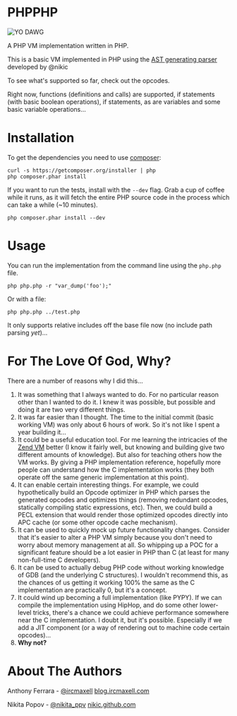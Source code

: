 PHPPHP
======

![YO DAWG](http://i.stack.imgur.com/JarJ0.jpg)

A PHP VM implementation written in PHP.

This is a basic VM implemented in PHP using the [AST generating parser](https://github.com/nikic/PHP-Parser) developed by @nikic

To see what's supported so far, check out the opcodes.

Right now, functions (definitions and calls) are supported, if statements (with basic boolean operations), if statements, as are variables and some basic variable operations...

Installation
============

To get the dependencies you need to use [composer](http://getcomposer.org):

    curl -s https://getcomposer.org/installer | php
    php composer.phar install

If you want to run the tests, install with the `--dev` flag. Grab a cup of coffee while it runs, as it will fetch the entire PHP source code in the process which can take a while (~10 minutes).

    php composer.phar install --dev

Usage
=====

You can run the implementation from the command line using the `php.php` file.

    php php.php -r "var_dump('foo');"

Or with a file:

    php php.php ../test.php

It only supports relative includes off the base file now (no include path parsing *yet*)...

For The Love Of God, Why?
=========================

There are a number of reasons why I did this...

1. It was something that I always wanted to do. For no particular reason other than I wanted to do it. I knew it was possible, but possible and doing it are two very different things.
2. It was far easier than I thought. The time to the initial commit (basic working VM) was only about 6 hours of work. So it's not like I spent a year building it...
3. It could be a useful education tool. For me learning the intricacies of the [Zend VM](http://lxr.php.net/xref/PHP_TRUNK/Zend/) better (I know it fairly well, but knowing and building give two different amounts of knowledge). But also for teaching others how the VM works. By giving a PHP implementation reference, hopefully more people can understand how the C implementation works (they both operate off the same generic implementation at this point).
4. It can enable certain interesting things. For example, we could hypothetically build an Opcode optimizer in PHP which parses the generated opcodes and optimizes things (removing redundant opcodes, statically compiling static expressions, etc). Then, we could build a PECL extension that would render those optimized opcodes directly into APC cache (or some other opcode cache mechanism).
5. It can be used to quickly mock up future functionality changes. Consider that it's easier to alter a PHP VM simply because you don't need to worry about memory management at all. So whipping up a POC for a significant feature should be a lot easier in PHP than C (at least for many non-full-time C developers).
6. It can be used to actually debug PHP code without working knowledge of GDB (and the underlying C structures). I wouldn't recommend this, as the chances of us getting it working 100% the same as the C implementation are practically 0, but it's a concept.
7. It could wind up becoming a full implementation (like PYPY). If we can compile the implementation using HipHop, and do some other lower-level tricks, there's a chance we could achieve performance somewhere near the C implementation. I doubt it, but it's possible. Especially if we add a JIT component (or a way of rendering out to machine code certain opcodes)...
8. **Why not?**

About The Authors
=================

Anthony Ferrara - [@ircmaxell](https://twitter.com/ircmaxell) [blog.ircmaxell.com](http://blog.ircmaxell.com)

Nikita Popov - [@nikita_ppv](https://twitter.com/nikita_ppv) [nikic.github.com](http://nikic.github.com/)

